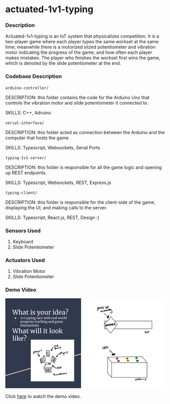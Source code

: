 # actuated-1v1-typing

### Description

Actuated-1v1-typing is an IoT system that physicalizes competition. It is a two-player game where each player types the same workset at the same time; meanwhile there is a motorized slized potentiometer and vibration motor indicating the progress of the game, and how often each player makes mistakes. The player who finishes the workset first wins the game, which is denoted by the slide potentiometer at the end.

### Codebase Description

`arduino-controller/`

DESCRIPTION: this folder contains the code for the Arduino Uno that controls the vibration motor and slide potentiometer it connected to.

SKILLS: C++, Adruino

`serial-interface/`

DESCRIPTION: this folder acted as connection between the Arduino and the computer that hosts the game.

SKILLS: Typescript, Websockets, Serial Ports

`typing-1v1-server/`

DESCRIPTION: this folder is responsible for all the game logic and opening up REST endpoints.

SKILLS: Typescript, Websockets, REST, Express.js

`typing-client/`

DESCRIPTION: this folder is responsible for the client-side of the game, displaying the UI, and making calls to the server.

SKILLS: Typescript, React.js, REST, Design :)

### Sensors Used

1. Keyboard
2. Slide Potentiometer

### Actuators Used

1. Vibration Motor
2. Slide Potentiometer

### Demo Video

[![Demo Video](assets/thumbnail.png)](https://youtu.be/JqVK_WTDmEQ)

Click [here](https://youtu.be/JqVK_WTDmEQ) to watch the demo video.
